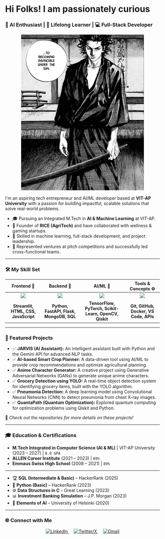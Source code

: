 <!-- Banner Image -->



# Hi Folks! I am  passionately curious

### 🚀 AI Enthusiast | 🌱 Lifelong Learner | 💻 Full-Stack Developer
<p align="center">
  <img src="GBDq3rAXQAAO0ws.jpg" alt="Project or personal image" width="400px"/>
</p>

I'm an aspiring tech entrepreneur and AI/ML developer based at **VIT-AP University** with a passion for building impactful, scalable solutions that solve real-world problems.

* 🎓 Pursuing an Integrated M.Tech in **AI & Machine Learning** at VIT-AP.
* 🚀 Founder of **RICE (AgriTech)** and have collaborated with wellness & gaming startups.
* 🧠 Skilled in machine learning, full-stack development, and project leadership.
* 🎤 Represented ventures at pitch competitions and successfully led cross-functional teams.

---

### 🛠️ My Skill Set

|                             Frontend 🎨                            |                                    Backend 🔧                                   |                                          AI/ML 🤖                                         |                              Tools & Concepts ⚙️                              |
| :----------------------------------------------------------------: | :-----------------------------------------------------------------------------: | :---------------------------------------------------------------------------------------: | :---------------------------------------------------------------------------: |
| <img src="https://skillicons.dev/icons?i=streamlit,html,css,js" /> | <img src="https://skillicons.dev/icons?i=python,fastapi,flask,mongodb,mysql" /> | <img src="https://skillicons.dev/icons?i=tensorflow,pytorch,scikitlearn,opencv,qiskit" /> | <img src="https://skillicons.dev/icons?i=git,github,docker,vscode,postman" /> |
|                **Streamlit, HTML, CSS, JavaScript**                |                     **Python, FastAPI, Flask, MongoDB, SQL**                    |                   **TensorFlow, PyTorch, Scikit-Learn, OpenCV, Qiskit**                   |                     **Git, GitHub, Docker, VS Code, APIs**                    |

---



### 🚀 Featured Projects

* ✅ **JARVIS (AI Assistant):** An intelligent assistant built with Python and the Gemini API for advanced NLP tasks.
* ✅ **AI-based Smart Crop Planner:** A data-driven tool using AI/ML to provide crop recommendations and optimize agricultural planning.
* ✅ **Anime Character Generator:** A creative project using Generative Adversarial Networks (GANs) to generate unique anime characters.
* ✅ **Grocery Detection using YOLO:** A real-time object detection system for identifying grocery items, built with the YOLO algorithm.
* ✅ **Pneumonia Detection:** A deep learning model using Convolutional Neural Networks (CNN) to detect pneumonia from chest X-ray images.
* ✅ **QuantaPath (Quantum Optimization):** Explored quantum computing for optimization problems using Qiskit and Python.

📌 *Check out the repositories for more details on these projects!*

---

### 🎓 Education & Certifications

* **M.Tech Integrated in Computer Science (AI & ML)** | VIT-AP University (2023 – 2027) | `8.0 GPA`
* **ALLEN Career Institute** (2021 – 2023) | `89%`
* **Emmaus Swiss High School** (2008 – 2021) | `89%`

---

* 🏆 **SQL (Intermediate & Basic)** – HackerRank (2025)
* 🐍 **Python (Basic)** – HackerRank (2023)
* ⚙️ **Data Structures in C** – Great Learning (2023)
* 📊 **Investment Banking Simulation** – J.P. Morgan (2023)
* 🤖 **Elements of AI** – University of Helsinki (2020)

---

### 🌐 Connect with Me

<p align="center">
  <a href="https://www.linkedin.com/in/kiran-kumar-reddy-57576b216/" target="_blank">
    <img src="https://skillicons.dev/icons?i=linkedin" alt="LinkedIn" height="50"/>
  </a> &nbsp;&nbsp;&nbsp;
  <a href="https://x.com/kiranwreddy" target="_blank">
    <img src="https://skillicons.dev/icons?i=twitter" alt="Twitter/X" height="50"/>
  </a> &nbsp;&nbsp;&nbsp;
  <a href="mailto:youremail@example.com" target="_blank">
    <img src="https://skillicons.dev/icons?i=gmail" alt="Gmail" height="50"/>
  </a>
</p>

